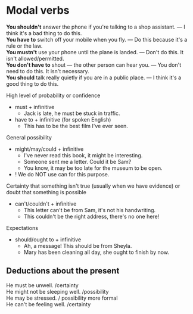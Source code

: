 # Modal verbs

 **You shouldn't** answer the phone if you're talking to a shop assistant. — 
I think it's a bad thing to do this.  
**You have to** switch off your mobile when you fly. — 
Do this because it's a rule or the law.  
**You mustn't** use your phone until the plane is landed. — 
Don't do this. It isn't allowed/permitted.  
**You don't have to** shout — the other person can hear you. — 
You don't need to do this. It isn't necessary.  
**You should** talk really quietly if you are in a public place. — 
I think it's a good thing to do this.  


High level of probability or confidence  
- must + infinitive
  - Jack is late, he must be stuck in traffic.
- have to + infinitive (for spoken English)
  - This has to be the best film I've ever seen.

General possibility
- might/may/could + infinitive
  - I've never read this book, it might be interesting.
  - Someone sent me a letter. Could it be Sam?
  - You know, it may be too late for the museum to be open.
- ! We do NOT use can for this purpose.

Certainty that something isn't true (usually when we have evidence) or doubt that something is possible
- can't/couldn't + infinitive
  - This letter can't be from Sam, it's not his handwriting.
  - This couldn't be the right address, there's no one here!


Expectations
- should/ought to + infinitive
  - Ah, a message! This should be from Sheyla.
  - Mary has been cleaning all day, she ought to finish by now.


## Deductions about the present
  
He must be unwell. /certainty  
He might not be sleeping well. /possibility  
He may be stressed. / possibility more formal  
He can't be feeling well. /certainty  
